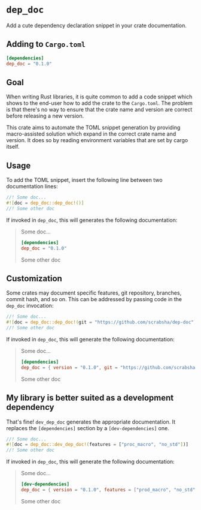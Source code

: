 # `dep_doc`

Add a cute dependency declaration snippet in your crate documentation.

## Adding to `Cargo.toml`

```TOML
[dependencies]
dep_doc = "0.1.0"
```

## Goal

When writing Rust libraries, it is quite common to add a code snippet
which shows to the end-user how to add the crate to the `Cargo.toml`. The
problem is that there's no way to ensure that the crate name and version
are correct before releasing a new version.

This crate aims to automate the TOML snippet generation by providing
macro-assisted solution which expand in the correct crate name and version.
It does so by reading environment variables that are set by cargo itself.

## Usage

To add the TOML snippet, insert the following line between two documentation
lines:

```rust
//! Some doc...
#![doc = dep_doc::dep_doc!()]
//! Some other doc
```

If invoked in `dep_doc`, this will generates the following documentation:

> Some doc...
> ```TOML
> [dependencies]
> dep_doc = "0.1.0"
> ```
> Some other doc

## Customization

Some crates may document specific features, git repository, branches,
commit hash, and so on. This can be addressed by passing code in the
`dep_doc` invocation:

```rust
//! Some doc...
#![doc = dep_doc::dep_doc!(git = "https://github.com/scrabsha/dep-doc")]
//! Some other doc
```

If invoked in `dep_doc`, this will generate the following documentation:

> Some doc...
> ```TOML
> [dependencies]
> dep_doc = { version = "0.1.0", git = "https://github.com/scrabsha/dep-doc" }
> ```
> Some other doc

## My library is better suited as a development dependency

That's fine! `dev_dep_doc` generates the appropriate documentation. It
replaces the `[dependencies]` section by a `[dev-dependencies]` one.

```rust
//! Some doc...
#![doc = dep_doc::dev_dep_doc!(features = ["proc_macro", "no_std"])]
//! Some other doc
```

If invoked in `dep_doc`, this will generate the following documentation:

> Some doc...
> ```TOML
> [dev-dependencies]
> dep_doc = { version = "0.1.0", features = ["prod_macro", "no_std"] }
> ```
> Some other doc